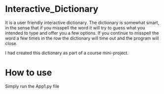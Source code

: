 # Interactive_Dictionary
It is a user friendly interactive dictionary. The dictionary is somewhat smart, in the sense that if you misspell the word it will try to guess what you intended to type and offer you a few options. If you continue to misspell the word a few times in the row the dictionary will time out and the program will close. 

I had created this dictionary as part of a course mini-project. 
# How to use

Simply run the App1.py file

